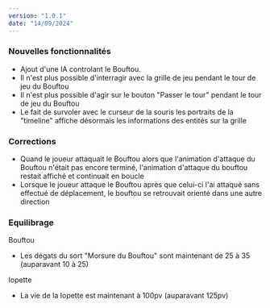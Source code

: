 ```yaml
---
version: "1.0.1"
date: "14/09/2024"
---
```


### Nouvelles fonctionnalités

- Ajout d'une IA controlant le Bouftou.
- Il n'est plus possible d'interragir avec la grille de jeu pendant le tour de jeu du Bouftou
- Il n'est plus possible d'agir sur le bouton "Passer le tour" pendant le tour de jeu du Bouftou
- Le fait de survoler avec le curseur de la souris les portraits de la "timeline" affiche désormais les informations des entités sur la grille

### Corrections

- Quand le joueur attaquait le Bouftou alors que l'animation d'attaque du Bouftou n'était pas encore terminé, l'animation d'attaque du bouftou restait affiché et continuait en boucle
- Lorsque le joueur attaque le Bouftou après que celui-ci l'ai attaqué sans effectué de déplacement, le bouftou se retrouvait orienté dans une autre direction

### Equilibrage

Bouftou

- Les dégats du sort "Morsure du Bouftou" sont maintenant de 25 à 35 (auparavant 10 à 25)

Iopette

- La vie de la Iopette est maintenant à 100pv (auparavant 125pv)
